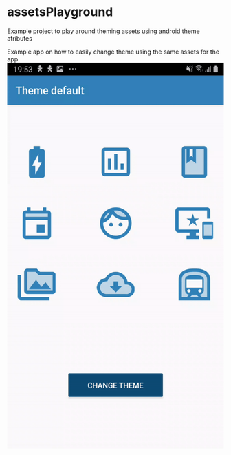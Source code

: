 # assetsPlayground
Example project to play around theming assets using android theme atributes

Example app on how to easily change theme using the same assets for the app
![Theme change](https://github.com/JorgeMucientes/assetsPlayground/blob/master/readmeAssets/ezgif.com-video-to-gif.gif)

